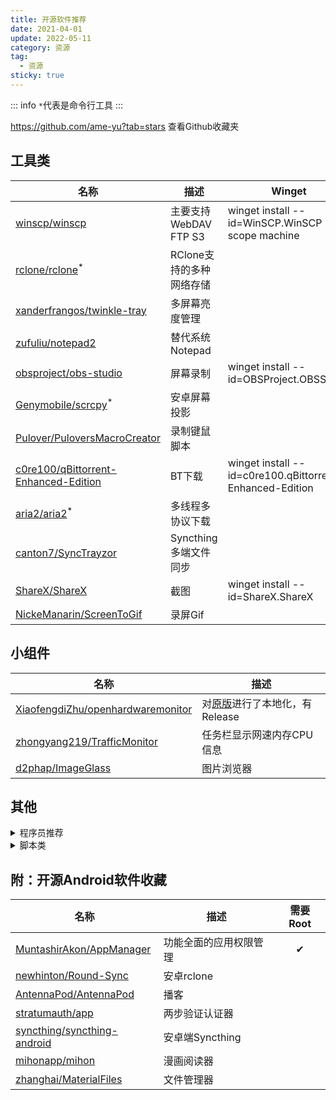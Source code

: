 ```yaml
---
title: 开源软件推荐
date: 2021-04-01
update: 2022-05-11
category: 资源
tag:
  - 资源
sticky: true
---
```


::: info
`*`代表是命令行工具
:::

<https://github.com/ame-yu?tab=stars> 查看Github收藏夹

## 工具类
|**名称**|**描述**| **Winget** |
| --- | --- | --- |
|[winscp/winscp](https://github.com/winscp/winscp)| 主要支持WebDAV FTP S3| winget install --id=WinSCP.WinSCP -i --scope machine |
|[rclone/rclone](https://github.com/rclone/rclone)<sup>*</sup>| RClone支持的多种网络存储| |
|[xanderfrangos/twinkle-tray](https://github.com/xanderfrangos/twinkle-tray)| 多屏幕亮度管理| |
|[zufuliu/notepad2](https://github.com/zufuliu/notepad2)| 替代系统Notepad| |
|[obsproject/obs-studio](https://github.com/obsproject/obs-studio/releases)| 屏幕录制| winget install --id=OBSProject.OBSStudio |
|[Genymobile/scrcpy](https://github.com/Genymobile/scrcpy)<sup>*</sup>| 安卓屏幕投影| |
|[Pulover/PuloversMacroCreator](https://github.com/Pulover/PuloversMacroCreator)| 录制键鼠脚本| |
|[c0re100/qBittorrent-Enhanced-Edition](https://github.com/c0re100/qBittorrent-Enhanced-Edition)| BT下载| winget install --id=c0re100.qBittorrent-Enhanced-Edition |
|[aria2/aria2](https://github.com/aria2/aria2)<sup>*</sup>| 多线程多协议下载 | |
|[canton7/SyncTrayzor](https://github.com/canton7/SyncTrayzor)| Syncthing多端文件同步 | |
|[ShareX/ShareX](https://github.com/ShareX/ShareX)| 截图 | winget install --id=ShareX.ShareX |
|[NickeManarin/ScreenToGif](https://github.com/NickeManarin/ScreenToGif)| 录屏Gif | |
## 小组件
|**名称**|**描述**|
| --- | --- |
|[XiaofengdiZhu/openhardwaremonitor](https://github.com/XiaofengdiZhu/openhardwaremonitor) | 对[原版](https://github.com/openhardwaremonitor/openhardwaremonitor)进行了本地化，有Release |
|[zhongyang219/TrafficMonitor](https://github.com/zhongyang219/TrafficMonitor)| 任务栏显示网速内存CPU信息 |
|[d2phap/ImageGlass](https://github.com/d2phap/ImageGlass)| 图片浏览器 |
## 其他
<details>
  <summary>程序员推荐</summary>

|**名称**|**描述**|
| --- | --- |
|[microsoft/PowerToys](https://github.com/microsoft/PowerToys) | Windows生产力工具 |
|[kingToolbox/WindTerm](https://github.com/kingToolbox/WindTerm) | 跨平台SSH客户端(部分闭源) |
|[kaikramer/keystore-explorer](https://gitlab.com/kaikramer/keystore-explorer) | 密钥库GUI（需JAVA环境） |
|[HandBrake/HandBrake](https://github.com/HandBrake/HandBrake) | 视频编码工具(FFMPEG) |
|[tonsky/FiraCode](https://github.com/tonsky/FiraCode) | 程序员推荐字体 |
|[zerotier/ZeroTierOne](https://github.com/zerotier/ZeroTierOne) | 内网穿透 |
|[HeidiSQL/HeidiSQL](https://github.com/HeidiSQL/HeidiSQL) | 数据库连接工具 |
|[jgm/pandoc](https://github.com/jgm/pandoc)<sup>*</sup> | markdown格式转换工具 |
|[inkscape/inkscape](https://gitlab.com/inkscape/inkscape) | SVG设计 |
|[H-M-H/Weylus](https://github.com/H-M-H/Weylus)| 平板作为电脑触屏输入 |
|[M2Team/NanaZip](https://github.com/M2Team/NanaZip)| 优化7-Zip在Win11体验 |

</details>

<details>
  <summary>脚本类</summary>

|**命令行脚本**|**描述**|
| --- | --- |
|[tonsky/FiraCode](https://github.com/tonsky/FiraCode) | Bilibili下载

|**浏览器脚本**|**描述**|
| --- | --- |
|[the1812/Bilibili-Evolved](https://github.com/the1812/Bilibili-Evolved) | 哔哩哔哩增强脚本


</details>

## 附：开源Android软件收藏
|**名称**|**描述**| **需要Root** |
| --- | --- |:---:|
|[MuntashirAkon/AppManager](https://github.com/MuntashirAkon/AppManager)|功能全面的应用权限管理| ✔ |
|[newhinton/Round-Sync](https://github.com/newhinton/Round-Sync) | 安卓rclone |  |
|[AntennaPod/AntennaPod](https://github.com/AntennaPod/AntennaPod) | 播客 |  |
|[stratumauth/app](https://github.com/stratumauth/app) | 两步验证认证器 |  |
|[syncthing/syncthing-android](https://github.com/syncthing/syncthing-android)| 安卓端Syncthing | |
|[mihonapp/mihon](https://github.com/mihonapp/mihon)| 漫画阅读器 | |
|[zhanghai/MaterialFiles](https://github.com/zhanghai/MaterialFiles)| 文件管理器 | |